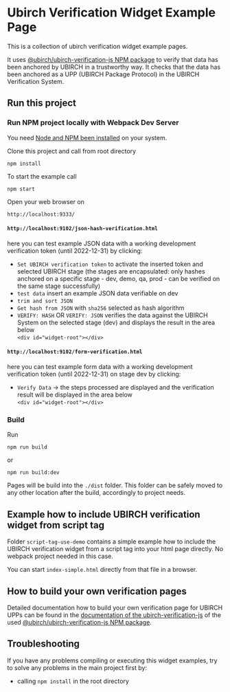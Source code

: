 # Ubirch Verification Widget Example Page

This is a collection of ubirch verification widget example pages.

It uses [@ubirch/ubirch-verification-js NPM package](https://www.npmjs.com/package/@ubirch/ubirch-verification-js)
to verify that data has been anchored by UBIRCH in a trustworthy way. It checks that the data has been anchored as a
UPP (UBIRCH Package Protocol) in the UBIRCH Verification System.

## Run this project

### Run NPM project locally with Webpack Dev Server

You need [Node and NPM been installed](https://docs.npmjs.com/downloading-and-installing-node-js-and-npm) on your system.

Clone this project and call from root directory

    npm install

To start the example call

    npm start

Open your web browser on

    http://localhost:9333/

#### `http://localhost:9102/json-hash-verification.html`
here you can test example JSON data with a working development verification token (until 2022-12-31) by clicking:

* `Set UBIRCH verification token` to activate the inserted token and selected UBIRCH stage
  (the stages are encapsulated: only hashes anchored on a specific stage - dev, demo, qa, prod - can be verified on the same stage successfully)
* `test data` insert an example JSON data verifiable on dev
* `trim and sort JSON`
* `Get hash from JSON` with `sha256` selected as hash algorithm
* `VERIFY: HASH` OR `VERIFY: JSON` verifies the data against the UBIRCH System on the selected stage (dev)
  and displays the result in the area below  <br> `<div id="widget-root"></div>`

#### `http://localhost:9102/form-verification.html`
here you can test example form data with a working development verification token (until 2022-12-31) on stage dev by clicking:

* `Verify Data` -> the steps processed are displayed and the verification result will be displayed in the area below  <br> `<div id="widget-root"></div>`

### Build

Run

```
npm run build
```

or

```
npm run build:dev
```

Pages will be build into the `./dist` folder. This folder can be safely moved to any other location after the build, accordingly to project needs.

## Example how to include UBIRCH verification widget from script tag

Folder `script-tag-use-demo` contains a simple example how to include the UBIRCH verification widget
from a script tag into your html page directly. No webpack project needed in this case.

You can start `index-simple.html` directly from that file in a browser.


## How to build your own verification pages

Detailed documentation how to build your own verification page for UBIRCH UPPs can be found in the
[documentation of the ubirch-verification-js](https://developer.ubirch.com/ubirch-verification-js/) of the used
[@ubirch/ubirch-verification-js NPM package](https://www.npmjs.com/package/@ubirch/ubirch-verification-js).

## Troubleshooting

If you have any problems compiling or executing this widget examples, try to solve any problems in the main project first by:

- calling `npm install` in the root directory
